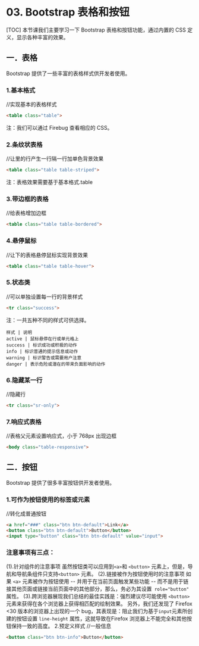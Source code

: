 # 03. Bootstrap 表格和按钮
[TOC]
本节课我们主要学习一下 Bootstrap 表格和按钮功能，通过内置的 CSS 定义，显示各种丰富的效果。
## 一．表格
Bootstrap 提供了一些丰富的表格样式供开发者使用。
### 1.基本格式
//实现基本的表格样式
```html
<table class="table">
```
注：我们可以通过 Firebug 查看相应的 CSS。
### 2.条纹状表格
//让<tbody>里的行产生一行隔一行加单色背景效果
```html
<table class="table table-striped">
```
注：表格效果需要基于基本格式.table
### 3.带边框的表格
//给表格增加边框
```html
<table class="table table-bordered">
```
### 4.悬停鼠标
//让<tbody>下的表格悬停鼠标实现背景效果
```html
<table class="table table-hover">
```
### 5.状态类
//可以单独设置每一行的背景样式
```html
<tr class="success">
```
注：一共五种不同的样式可供选择。
```table
样式 | 说明
active | 鼠标悬停在行或单元格上
success | 标识成功或积极的动作
info | 标识普通的提示信息或动作
warning | 标识警告或需要用户注意
danger | 表示危险或潜在的带来负面影响的动作
```
### 6.隐藏某一行
//隐藏行
```html
<tr class="sr-only">
```
### 7.响应式表格
//表格父元素设置响应式，小于 768px 出现边框
```html
<body class="table-responsive">
```
## 二．按钮
Bootstrap 提供了很多丰富按钮供开发者使用。
### 1.可作为按钮使用的标签或元素
//转化成普通按钮
```html
<a href="###" class="btn btn-default">Link</a>
<button class="btn btn-default">Button</button>
<input type="button" class="btn btn-default" value="input">
```
### 注意事项有三点：
(1).针对组件的注意事项
虽然按钮类可以应用到` <a> `和 `<button>` 元素上，但是，导航和导航条组件只支持`<button>` 元素。
(2).链接被作为按钮使用时的注意事项
如果 `<a>` 元素被作为按钮使用 -- 并用于在当前页面触发某些功能 -- 而不是用于链接其他页面或链接当前页面中的其他部分，那么，务必为其设置` role="button"` 属性。
(3).跨浏览器展现我们总结的最佳实践是：强烈建议尽可能使用 `<button> `元素来获得在各个浏览器上获得相匹配的绘制效果。
另外，我们还发现了 Firefox <30 版本的浏览器上出现的一个 bug，其表现是：阻止我们为基于`input`元素所创建的按钮设置 `line-height` 属性，这就导致在Firefox 浏览器上不能完全和其他按钮保持一致的高度。
2.预定义样式
//一般信息
```html
<button class="btn btn-info">Button</button>
```